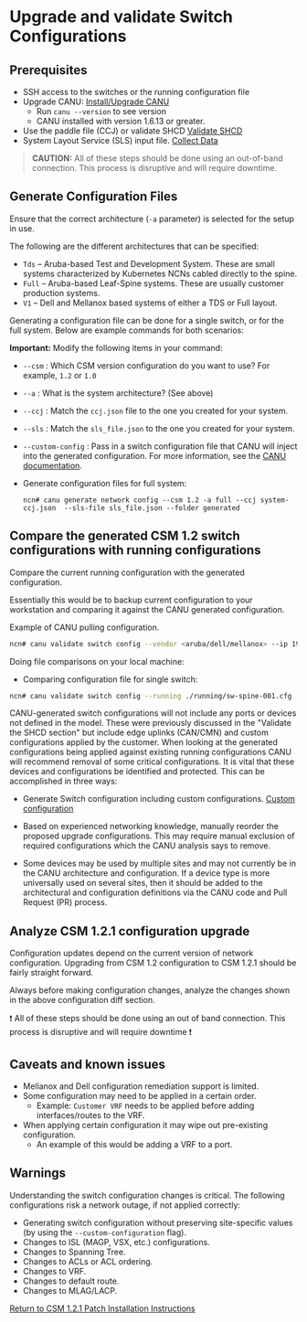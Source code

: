 # Upgrade and validate Switch Configurations

## Prerequisites

* SSH access to the switches or the running configuration file
* Upgrade CANU: [Install/Upgrade CANU](../../operations/network/management_network/canu_install_update.md)
  * Run `canu --version` to see version
  * CANU installed with version 1.6.13 or greater.
* Use the paddle file (CCJ) or validate SHCD [Validate SHCD](../../operations/network/management_network/validate_shcd.md)
* System Layout Service (SLS) input file. [Collect Data](../../operations/network/management_network/collect_data.md)

> **CAUTION:** All of these steps should be done using an out-of-band connection. This process is disruptive and will require downtime.

## Generate Configuration Files

Ensure that the correct architecture (`-a` parameter) is selected for the setup in use.

The following are the different architectures that can be specified:

* `Tds` – Aruba-based Test and Development System. These are small systems characterized by Kubernetes NCNs cabled directly to the spine.
* `Full` – Aruba-based Leaf-Spine systems. These are usually customer production systems.
* `V1` – Dell and Mellanox based systems of either a TDS or Full layout.

Generating a configuration file can be done for a single switch, or for the full system. Below are example commands for both scenarios:

**Important:** Modify the following items in your command:

* `--csm` : Which CSM version configuration do you want to use? For example, `1.2` or `1.0`
* `--a`   : What is the system architecture? (See above)
* `--ccj` : Match the `ccj.json` file to the one you created for your system.
* `--sls` : Match the `sls_file.json` to the one you created for your system.
* `--custom-config` : Pass in a switch configuration file that CANU will inject into the generated configuration. For more information, see the [CANU documentation](https://github.com/Cray-HPE/canu#generate-switch-configs-including-custom-configurations).

* Generate configuration files for full system:

    ```console
    ncn# canu generate network config --csm 1.2 -a full --ccj system-ccj.json  --sls-file sls_file.json --folder generated
    ```

## Compare the generated CSM 1.2 switch configurations with running configurations

Compare the current running configuration with the generated configuration.

Essentially this would be to backup current configuration to your workstation and comparing it against the CANU generated configuration.

Example of CANU pulling configuration.

```bash
ncn# canu validate switch config --vendor <aruba/dell/mellanox> --ip 192.168.1.1 --username USERNAME --password PASSWORD --generated ./generated/sw-spine-001.cfg
```

Doing file comparisons on your local machine:

* Comparing configuration file for single switch:

```bash
ncn# canu validate switch config --running ./running/sw-spine-001.cfg --generated sw-spine-001.cfg
```

CANU-generated switch configurations will not include any ports or devices not defined in the model. These were previously discussed in the
"Validate the SHCD section" but include edge uplinks (CAN/CMN) and custom configurations applied by the customer. When looking at the generated
configurations being applied against existing running configurations CANU will recommend removal of some critical configurations. It is vital
that these devices and configurations be identified and protected. This can be accomplished in three ways:

* Generate Switch configuration including custom configurations. [Custom configuration](https://github.com/Cray-HPE/canu/blob/develop/readme.md#generate-switch-configs-including-custom-configurations)

* Based on experienced networking knowledge, manually reorder the proposed upgrade configurations. This may require manual exclusion of required
  configurations which the CANU analysis says to remove.

* Some devices may be used by multiple sites and may not currently be in the CANU architecture and configuration. If a device type is more
  universally used on several sites, then it should be added to the architectural and configuration definitions via the CANU code and
  Pull Request (PR) process.

## Analyze CSM 1.2.1 configuration upgrade

Configuration updates depend on the current version of network configuration. Upgrading from CSM 1.2 configuration to CSM 1.2.1 should be fairly straight forward.

Always before making configuration changes, analyze the changes shown in the above configuration diff section.

:exclamation: All of these steps should be done using an out of band connection. This process is disruptive and will require downtime :exclamation:

## Caveats and known issues

* Mellanox and Dell configuration remediation support is limited.
* Some configuration may need to be applied in a certain order.
  * Example: `Customer VRF` needs to be applied before adding interfaces/routes to the VRF.
* When applying certain configuration it may wipe out pre-existing configuration.
  * An example of this would be adding a VRF to a port.

## Warnings

Understanding the switch configuration changes is critical. The following configurations risk a network outage, if not applied correctly:

* Generating switch configuration without preserving site-specific values (by using the `--custom-configuration` flag).
* Changes to ISL (MAGP, VSX, etc.) configurations.
* Changes to Spanning Tree.
* Changes to ACLs or ACL ordering.
* Changes to VRF.
* Changes to default route.
* Changes to MLAG/LACP.

[Return to CSM 1.2.1 Patch Installation Instructions](README.md)
